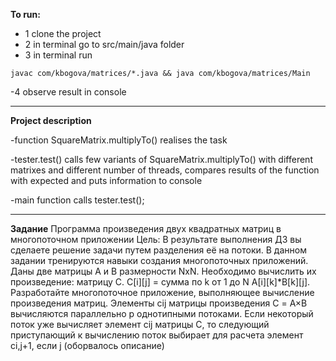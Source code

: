 
**To run:**
- 1 clone the project
- 2 in terminal go to src/main/java folder
- 3 in terminal run
```
javac com/kbogova/matrices/*.java && java com/kbogova/matrices/Main
```
 -4 observe result in console

-----------------------------------------------------------
**Project description**

-function SquareMatrix.multiplyTo() realises the task

-tester.test() calls few variants of SquareMatrix.multiplyTo()
with different matrixes and different number of threads,
compares results of the function with expected
and puts information to console

-main function calls tester.test();

-----------------------------------------------------------
**Задание**
Программа произведения двух квадратных матриц в многопоточном приложении
Цель: В результате выполнения ДЗ вы сделаете решение задачи путем разделения её на потоки.
В данном задании тренируются навыки создания многопоточных приложений.
Даны две матрицы A и B размерности NxN. Необходимо вычислить их произведение: матрицу С.
C[i][j] = сумма по k от 1 до N A[i][k]*B[k][j].
Разработайте многопоточное приложение, выполняющее вычисление произведения матриц.
Элементы cij матрицы произведения С = A×B вычисляются параллельно p однотипными потоками.
Если некоторый поток уже вычисляет элемент cij матрицы C,
то следующий приступающий к вычислению поток выбирает для расчета элемент ci,j+1, если j
(оборвалось описание)
